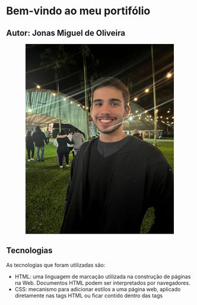 # Bem-vindo ao meu portifólio
## Autor: Jonas Miguel de Oliveira
<p align= "center">
<img src="mgt/foto.jpg" width= "400" height= "510" alt= "minha foto">
</p>

## Tecnologias

As tecnologias que foram utilizadas são:
* HTML: uma linguagem de marcação utilizada na construção de páginas na Web. Documentos HTML podem ser interpretados por navegadores.
* CSS: mecanismo para adicionar estilos a uma página web, aplicado diretamente nas tags HTML ou ficar contido dentro das tags <style>.
* Python:  uma linguagem de programação de alto nível, interpretada de script, imperativa, orientada a objetos, funcional, de tipagem dinâmica e forte.

## Descrição das pastas

1. doc: documentação do projeto
2. src: código-fonte do projeto


## Como utilizar o diretório

Como construir e executar o projeto (Windows / prompt de comandos):
1. Criar uma pasta vazia
2. Clonar o repositório com: 
```console
	git clone https://github.com/Jonasoliver/portfolio_digital_dsm.git  .
```
## Como iniciar o seu projeto

1. Ter um computador.
2. Instalar uma ferramenta de desenvolvimento web. Aperte [aqui](https://www.hostinger.com.br/tutoriais/ferramentas-de-desenvolvimento-web) para acessar um link onde exibe-se algumas ferramentas desse tipo.

(Validação professor FGMC - 1DSM - 2023-02)
